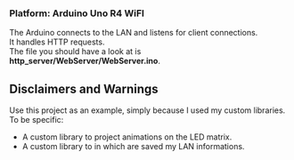 ### Platform: Arduino Uno R4 WiFI

The Arduino connects to the LAN and listens for client connections. <br>
It handles HTTP requests. <br>
The file you should have a look at is __http_server/WebServer/WebServer.ino__. <br>

## Disclaimers and Warnings

Use this project as an example, simply because I used my custom libraries. To be specific: <br>

- A custom library to project animations on the LED matrix.
- A custom library to in which are saved my LAN informations.